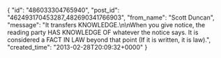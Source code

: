  {
   "id": "486033304765940",
   "post_id": "462493170453287_482690341766903",
   "from_name": "Scott Duncan",
   "message": "It transfers KNOWLEDGE.\n\nWhen you give notice, the reading party HAS KNOWLEDGE OF whatever the notice says. It is considered a FACT IN LAW beyond that point (If it is written, it is law).",
   "created_time": "2013-02-28T20:09:32+0000"
 }
